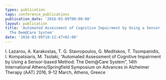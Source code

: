 ```yaml
---
types: publication
tags: conference_publications
publication_date: '2016-03-09T00:00:00'
layout: publication
title: 'Automated Assessment of Cognitive Impairment by Using a Sensor-based Method:
  The Dem@Care System'
date: '2016-03-09T10:12:47+02:00'
---
```

I. Lazarou, A. Karakostas, T. G. Stavropoulos, G. Meditskos, T. Tsompanidis, I. Kompatsiaris, M. Tsolaki, “Automated Assessment of Cognitive Impairment by Using a Sensor-based Method: The Dem@Care System”, 14th International Athens/Springfield Symposium on Advances in Alzheimer Therapy (ΑΑΤ) 2016, 9-12 March, Athens, Greece
